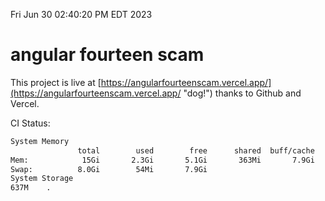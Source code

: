 Fri Jun 30 02:40:20 PM EDT 2023

# angular fourteen scam


This project is live at [https://angularfourteenscam.vercel.app/](https://angularfourteenscam.vercel.app/ "dog!") thanks to Github and Vercel.

CI Status: 

```bash
System Memory
               total        used        free      shared  buff/cache   available
Mem:            15Gi       2.3Gi       5.1Gi       363Mi       7.9Gi        12Gi
Swap:          8.0Gi        54Mi       7.9Gi
System Storage
637M	.
```
